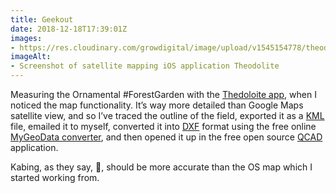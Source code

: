 ```yaml
---
title: Geekout
date: 2018-12-18T17:39:01Z
images: 
- https://res.cloudinary.com/growdigital/image/upload/v1545154778/theodolite-010395DD.png
imageAlt: 
- Screenshot of satellite mapping iOS application Theodolite
---
```


Measuring the Ornamental #ForestGarden with the [Thedoloite app](http://hrtapps.com/theodolite/), when I noticed the map functionality. It’s way more detailed than Google Maps satellite view, and so I’ve traced the outline of the field, exported it as a [KML](https://en.wikipedia.org/wiki/Keyhole_Markup_Language) file, emailed it to myself, converted it into [DXF](https://en.wikipedia.org/wiki/AutoCAD_DXF) format using the free online [MyGeoData converter](https://mygeodata.cloud/converter/), and then opened it up in the free open source [QCAD](https://qcad.org/en/) application.

Kabing, as they say, 🥂, should be more accurate than the OS map which I started working from.
